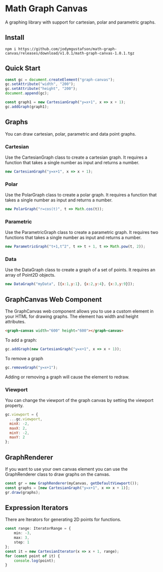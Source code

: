 # Math Graph Canvas

A graphing library with support for cartesian, polar and parametric graphs.

## Install

    npm i https://github.com/jodymgustafson/math-graph-canvas/releases/download/v1.0.1/math-graph-canvas-1.0.1.tgz

## Quick Start

```javascript
const gc = document.createElement("graph-canvas");
gc.setAttribute("width", "200");
gc.setAttribute("height", "200");
document.append(gc);

const graph1 = new CartesianGraph("y=x+1", x => x + 1);
gc.addGraph(graph1);
```

## Graphs
You can draw cartesian, polar, parametric and data point graphs.

### Cartesian
Use the CartesianGraph class to create a cartesian graph.
It requires a function that takes a single number as input and returns a number.

```javascript
new CartesianGraph("y=x+1", x => x + 1);
```

### Polar
Use the PolarGraph class to create a polar graph.
It requires a function that takes a single number as input and returns a number.

```javascript
new PolarGraph("r=cos(t)", t => Math.cos(t));
```

### Parametric
Use the ParametricGraph class to create a parametric graph.
It requires two functions that takes a single number as input and returns a number.

```javascript
new ParametricGraph("t+1,t^2", t => t + 1, t => Math.pow(t, 2));
```

### Data
Use the DataGraph class to create a graph of a set of points.
It requires an array of Point2D objects.

```javascript
new DataGraph("myData", [{x:1,y:1}, {x:2,y:4}, {x:3,y:9}]);
```

## GraphCanvas Web Component
The GraphCanvas web component allows you to use a custom element in your HTML for drawing graphs.
The element has width and height attributes.

```html
<graph-canvas width="600" height="600"></graph-canvas>
```

To add a graph:

```javascript
gc.addGraph(new CartesianGraph("y=x+1", x => x + 1));
```

To remove a graph

```javascript
gc.removeGraph("y=x+1");
```

Adding or removing a graph will cause the element to redraw.

### Viewport
You can change the viewport of the graph canvas by setting the viewport property.

```javascript
gc.viewport = {
  ...gc.viewport,
  minX: -2,
  maxX: 2,
  minY: -2,
  maxY: 2
};
```

## GraphRenderer
If you want to use your own canvas element you can use the GraphRenderer class to draw graphs on the canvas.

```javascript
const gr = new GraphRenderer(myCanvas, getDefaultViewport());
const graphs = [new CartesianGraph("y=x+1", x => x + 1)];
gr.draw(graphs);
```

## Expression Iterators

There are Iterators for generating 2D points for functions.

```typescript
const range: IteratorRange = {
    min: -3,
    max: 3,
    step: 1
};
const it = new CartesianIterator(x => x + 1, range);
for (const point of it) {
    console.log(point);
}
```
